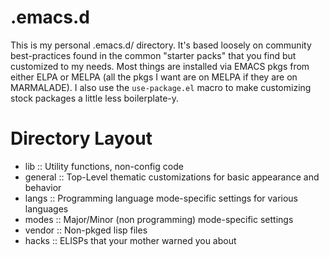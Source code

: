 # .emacs.d
This is my personal .emacs.d/ directory.  It's based loosely on community best-practices found in the common
"starter packs" that you find but customized to my needs.  Most things are installed via EMACS pkgs from either
ELPA or MELPA (all the pkgs I want are on MELPA if they are on MARMALADE).  I also use the ```use-package.el``` macro
to make customizing stock packages a little less boilerplate-y.  

# Directory Layout
  * lib :: Utility functions, non-config code
  * general :: Top-Level thematic customizations for basic appearance and behavior
  * langs ::  Programming language mode-specific settings for various languages
  * modes :: Major/Minor (non programming) mode-specific settings
  * vendor :: Non-pkged lisp files
  * hacks :: ELISPs that your mother warned you about
